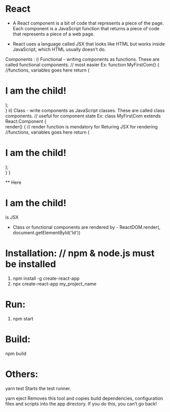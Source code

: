 React
=====
* A React component is a bit of code that represents a piece of the page. Each component is a JavaScript function that returns a piece of code that represents a piece of a web page.

* React uses a language called JSX that looks like HTML but works inside JavaScript, which HTML usually doesn’t do.

Components : 
  i) Functional - writing components as functions. These are called functional components. // most easier
      Ex: 
      function MyFirstCom() {    
            //functions, variables goes here
            return (      <h1 className="firstText" >I am the child!</h1>    );  
          }
  ii) Class - write components as JavaScript classes. These are called class components. // useful for component state
      Ex: 
      class MyFirstCom extends React.Component {  
             render() {                                       // render function is mendatory for Returing JSX for rendering
                //functions, variables goes here
                return (      <h1 className="firstText" >I am the child!</h1>    );  
             }
          }

** Here  <h1>I am the child!</h1> is JSX

* Class or functional components are rendered by - 
      ReactDOM.render(<MyFirstCom />, document.getElementById('Id'))


Installation: // npm & node.js must be installed
=============
  1. npm install -g create-react-app
  2. npx create-react-app my_project_name
  
Run:
====
  1. npm start

Build:
======
  npm build

Others:
======
   yarn test
    Starts the test runner.

  yarn eject
    Removes this tool and copies build dependencies, configuration files
    and scripts into the app directory. If you do this, you can’t go back!




